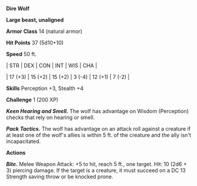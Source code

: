 **Dire Wolf**

**Large beast, unaligned**

**Armor Class** 14 (natural armor)

**Hit Points** 37 (5d10+10)

**Speed** 50 ft.

|   STR   |   DEX   |   CON   |   INT   |   WIS   |   CHA   |
  
| 17 (+3) | 15 (+2) | 15 (+2) | 3 (-4) | 12 (+1) | 7 (-2) |

**Skills** Perception +3, Stealth +4

**Challenge** 1 (200 XP)

***Keen Hearing and Smell.*** The wolf has advantage on Wisdom (Perception) checks that rely on hearing or smell.

***Pack Tactics.*** The wolf has advantage on an attack roll against a creature if at least one of the wolf's allies is within 5 ft. of the creature and the ally isn't incapacitated.

**Actions**

***Bite.*** Melee Weapon Attack: +5 to hit, reach 5 ft., one target. Hit: 10 (2d6 + 3) piercing damage. If the target is a creature, it must succeed on a DC 13 Strength saving throw or be knocked prone.

